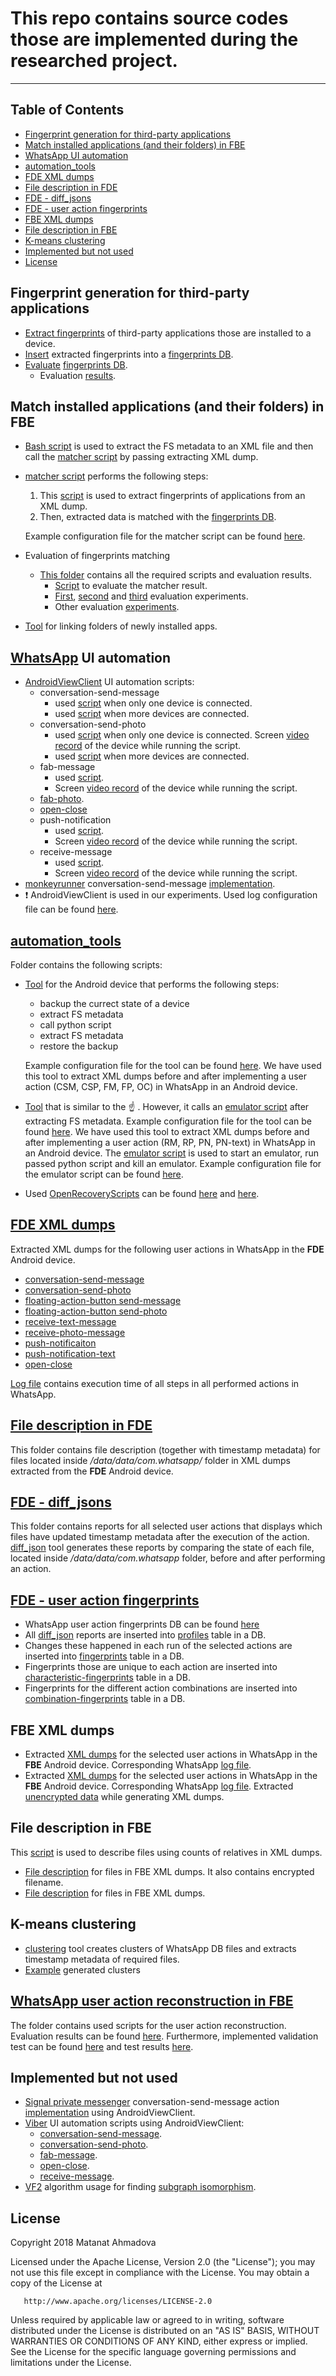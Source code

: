 # This repo contains source codes those are implemented during the researched project.
---

## Table of Contents
- [Fingerprint generation for third-party applications](#fingerprint-generation-for-third-party-applications)
- [Match installed applications (and their folders) in FBE](#match-installed-applications-and-their-folders-in-fbe)
- [WhatsApp UI automation](#whatsapp-ui-automation)
- [automation_tools](#automation_tools)
- [FDE XML dumps](#fde-xml-dumps)
- [File description in FDE](#file-description-in-fde)
- [FDE - diff_jsons](#fde---diff_jsons)
- [FDE - user action fingerprints](#fde---user-action-fingerprints)
- [FBE XML dumps](#fbe-xml-dumps)
- [File description in FBE](#file-description-in-fbe)
- [K-means clustering](#k-means-clustering)
- [Implemented but not used](#implemented-but-not-used)
- [License](#license)

## Fingerprint generation for third-party applications

- [Extract fingerprints](https://github.com/amatanat/thesis/blob/master/fingerprint_generation/device_app_fingerprints_extractor.sh) of third-party applications those are installed to a device.
- [Insert](https://github.com/amatanat/thesis/blob/master/fingerprint_generation/fingerprint_generation.py) extracted fingerprints into a [fingerprints DB](https://github.com/amatanat/thesis/blob/master/fingerprint_generation/fingerprints.db).
- [Evaluate](https://github.com/amatanat/thesis/blob/master/fingerprint_generation/evaluate_fingerprints_db.py) [fingerprints DB](https://github.com/amatanat/thesis/blob/master/fingerprint_generation/fingerprints.db). 
  - Evaluation [results](https://github.com/amatanat/thesis/blob/master/fingerprint_generation/evaluation_result.txt).
  
## Match installed applications (and their folders) in FBE 

- [Bash script](https://github.com/amatanat/thesis/blob/master/matcher/matcher.sh) is used to extract the FS metadata to an XML file and then call the [matcher script](https://github.com/amatanat/thesis/blob/master/matcher/identify_installed_apps.py) by passing extracting XML dump.
- [matcher script](https://github.com/amatanat/thesis/blob/master/matcher/identify_installed_apps.py) performs the following steps:
  1. This [script](https://github.com/amatanat/thesis/blob/master/matcher/xml_fingerprints_extractor.py) is used to extract fingerprints of applications from an XML dump.
  2. Then, extracted data is matched with the [fingerprints DB](https://github.com/amatanat/thesis/blob/master/fingerprint_generation/fingerprints.db).
  
  Example configuration file for the matcher script can be found [here](https://github.com/amatanat/thesis/blob/master/matcher/example_matcher_config.conf).

- Evaluation of fingerprints matching
  - [This folder](https://github.com/amatanat/thesis/tree/master/matcher/automated_evaluation) contains all the required scripts and evaluation results. 
    - [Script](https://github.com/amatanat/thesis/blob/master/matcher/automated_evaluation/evaluate_matcher_result.py)  to evaluate the matcher result.
    - [First](https://github.com/amatanat/thesis/tree/master/matcher/automated_evaluation/evaluation-1), [second](https://github.com/amatanat/thesis/tree/master/matcher/automated_evaluation/evaluation-2) and [third](https://github.com/amatanat/thesis/tree/master/matcher/automated_evaluation/evaluation-3) evaluation experiments.
    - Other evaluation [experiments](https://github.com/amatanat/thesis/tree/master/matcher/evaluation).
    
- [Tool](https://github.com/amatanat/thesis/blob/master/link_folders.py) for linking folders of newly installed apps.
    

## [WhatsApp](https://www.whatsapp.com/) UI automation

- [AndroidViewClient](https://github.com/dtmilano/AndroidViewClient/wiki) UI automation scripts:
   - conversation-send-message
     - used [script](https://github.com/amatanat/thesis/blob/master/whatsapp/conversation-send-message.py) when only one device is connected.
     - used [script](https://github.com/amatanat/thesis/blob/master/whatsapp/conversation-send-message-device_id.py) when more devices are connected.
   - conversation-send-photo
     - used [script](https://github.com/amatanat/thesis/blob/master/whatsapp/conversation-send-photo.py) when only one device is connected. Screen [video record](https://github.com/amatanat/thesis/blob/master/whatsapp/conversation-send-photo.webm) of the device while running the script.
     - used [script](https://github.com/amatanat/thesis/blob/master/whatsapp/conversation-send-photo-device_id.py) when more devices are connected.
   - fab-message
     - used [script](https://github.com/amatanat/thesis/blob/master/whatsapp/fab-message.py).
     - Screen [video record](https://github.com/amatanat/thesis/blob/master/whatsapp/fab-message.webm) of the device while running the script.
   - [fab-photo](https://github.com/amatanat/thesis/blob/master/whatsapp/fab-photo.py).
   - [open-close](https://github.com/amatanat/thesis/blob/master/whatsapp/open-close.py)
   - push-notification
     - used [script](https://github.com/amatanat/thesis/blob/master/whatsapp/push-notification.py).
     - Screen [video record](https://github.com/amatanat/thesis/blob/master/whatsapp/push-notification.webm) of the device while running the script.
   - receive-message
     - used [script](https://github.com/amatanat/thesis/blob/master/whatsapp/receive-messages.py).
     - Screen [video record](https://github.com/amatanat/thesis/blob/master/whatsapp/receive-message.webm) of the device while running the script.
- [monkeyrunner](https://developer.android.com/studio/test/monkeyrunner/) conversation-send-message [implementation](https://github.com/amatanat/thesis/blob/master/whatsapp/whatsapp-monkeyrunner.py). 
- :exclamation:  AndroidViewClient is used in our experiments. Used log configuration file can be found [here](https://github.com/amatanat/thesis/blob/master/whatsapp/logging.conf). 

## [automation_tools](https://github.com/amatanat/thesis/tree/master/automation_tools)

Folder contains the following scripts:
- [Tool](https://github.com/amatanat/thesis/blob/master/automation_tools/automated_tool_device.sh) for the Android device that performs the following steps: 
    - backup the currect state of a device
    - extract FS metadata
    - call python script
    - extract FS metadata
    - restore the backup
    
    Example configuration file for the tool can be found [here](https://github.com/amatanat/thesis/blob/master/automation_tools/config.conf.example). We have used this tool to extract XML dumps before and after implementing a user action (CSM, CSP, FM, FP, OC) in WhatsApp in an Android device.

- [Tool](https://github.com/amatanat/thesis/blob/master/automation_tools/automated_tool_device_emulator.sh) that is similar to the :point_up: . However, it calls an [emulator script](https://github.com/amatanat/thesis/blob/master/automation_tools/send_message_emulator.sh) after extracting FS metadata. Example configuration file for the tool can be found [here](https://github.com/amatanat/thesis/blob/master/automation_tools/config_2.conf.example). We have used this tool to extract XML dumps before and after implementing a user action (RM, RP, PN, PN-text) in WhatsApp in an Android device. 
The [emulator script](https://github.com/amatanat/thesis/blob/master/automation_tools/send_message_emulator.sh) is used to start an emulator, run passed python script and kill an emulator. Example configuration file for the emulator script can be found [here](https://github.com/amatanat/thesis/blob/master/automation_tools/emulator.conf.example).

- Used [OpenRecoveryScripts](https://twrp.me/faq/openrecoveryscript.html) can be found [here](https://github.com/amatanat/thesis/blob/master/automation_tools/openrecoveryscript) and [here](https://github.com/amatanat/thesis/blob/master/automation_tools/openrecoveryscript2).

## [FDE XML dumps](https://github.com/amatanat/thesis/tree/master/fde_xml_dumps)

Extracted XML dumps for the following user actions in WhatsApp in the **FDE** Android device.
- [conversation-send-message](https://github.com/amatanat/thesis/tree/master/fde_xml_dumps/conversation-send-message)
- [conversation-send-photo](https://github.com/amatanat/thesis/tree/master/fde_xml_dumps/conversation-send-photo)
- [floating-action-button send-message](https://github.com/amatanat/thesis/tree/master/fde_xml_dumps/fab-message)
- [floating-action-button send-photo](https://github.com/amatanat/thesis/tree/master/fde_xml_dumps/fab-photo)
- [receive-text-message](https://github.com/amatanat/thesis/tree/master/fde_xml_dumps/receive-message)
- [receive-photo-message](https://github.com/amatanat/thesis/tree/master/fde_xml_dumps/receive-photo)
- [push-notificaiton](https://github.com/amatanat/thesis/tree/master/fde_xml_dumps/push-notification)
- [push-notification-text](https://github.com/amatanat/thesis/tree/master/fde_xml_dumps/push-notification-text)
- [open-close](https://github.com/amatanat/thesis/tree/master/fde_xml_dumps/open-close)

[Log file](https://github.com/amatanat/thesis/blob/master/fde_xml_dumps/whatsapp.log) contains execution time of all steps in all performed actions in WhatsApp.  

## [File description in FDE](https://github.com/amatanat/thesis/tree/master/fde_generated_tree_structures)

This folder contains file description (together with timestamp metadata) for files located inside */data/data/com.whatsapp/* folder in XML dumps extracted from the **FDE** Android device.

## [FDE - diff_jsons](https://github.com/amatanat/thesis/tree/master/fde_diff_by_filename)

This folder contains reports for all selected user actions that displays which files have updated timestamp metadata after the execution of the action. [diff_json](https://github.com/amatanat/thesis/blob/master/fde_diff_by_filename/diff_jsons.py) tool generates these reports by comparing the state of each file, located inside */data/data/com.whatsapp* folder, before and after performing an action.

## [FDE - user action fingerprints](https://github.com/amatanat/thesis/tree/master/fde_action_fingerprint_generation)

- WhatsApp user action fingerprints DB can be found [here](https://github.com/amatanat/thesis/blob/master/fde_action_fingerprint_generation/fde-action-fingerprints.db)
- All [diff_json](https://github.com/amatanat/thesis/blob/master/fde_diff_by_filename/diff_jsons.py) reports are inserted into [profiles](https://github.com/amatanat/thesis/blob/master/fde_action_fingerprint_generation/action_profiles_generation.py) table in a DB.
- Changes these happened in each run of the selected actions are inserted into [fingerprints](https://github.com/amatanat/thesis/blob/master/fde_action_fingerprint_generation/action_fingerprints_generation.py) table in a DB.
- Fingerprints those are unique to each action are inserted into [characteristic-fingerprints](https://github.com/amatanat/thesis/blob/master/fde_action_fingerprint_generation/action_cfingerprints_generation.py) table in a DB.
- Fingerprints for the different action combinations are inserted into [combination-fingerprints](https://github.com/amatanat/thesis/blob/master/fde_action_fingerprint_generation/action_combination_fingerprints.py) table in a DB.

## FBE XML dumps

- Extracted [XML dumps](https://github.com/amatanat/thesis/tree/master/xml_dumps) for the selected user actions in WhatsApp in the **FBE** Android device. Corresponding WhatsApp [log file](https://github.com/amatanat/thesis/blob/master/xml_dumps/whatsapp.log).
- Extracted [XML dumps](https://github.com/amatanat/thesis/tree/master/new-fbe/fbe_xml_dumps) for the selected user actions in WhatsApp in the **FBE** Android device. Corresponding WhatsApp [log file](https://github.com/amatanat/thesis/blob/master/new-fbe/fbe-whatsapp.log). Extracted [unencrypted data](https://github.com/amatanat/thesis/tree/master/new-fbe/fbe_extracted_unencrypted_data) while generating XML dumps.

## File description in FBE

This [script](https://github.com/amatanat/thesis/blob/master/generate_tree_structures/generate_tree_structure.py) is used to describe files using counts of relatives in XML dumps.

- [File description](https://github.com/amatanat/thesis/tree/master/generate_tree_structures/tree_structure_with_encrypted_filename) for files in FBE XML dumps. It also contains encrypted filename.
- [File description](https://github.com/amatanat/thesis/tree/master/generate_tree_structures/tree_structure_without_filename) for files in FBE XML dumps.

## K-means clustering
- [clustering](https://github.com/amatanat/thesis/blob/master/clustering/clustering.py) tool creates clusters of WhatsApp DB files and extracts timestamp metadata of required files.
- [Example](https://github.com/amatanat/thesis/blob/master/clustering/k-means-clustering.png) generated clusters

## [WhatsApp user action reconstruction in FBE](https://github.com/amatanat/thesis/tree/master/wa_reconstruct_user_actions)

The folder contains used scripts for the user action reconstruction. Evaluation results can be found [here](https://github.com/amatanat/thesis/tree/master/wa_user_action_fingerprinting_evaluation). Furthermore, implemented validation test can be found [here](https://github.com/amatanat/thesis/blob/master/wa_user_action_fingerprinting_evaluation/validation-test/validation.py) and test results [here](https://github.com/amatanat/thesis/tree/master/wa_user_action_fingerprinting_evaluation/validation-test).

## Implemented but not used 

- [Signal private messenger](https://signal.org/) conversation-send-message action [implementation](https://github.com/amatanat/thesis/blob/master/signal/signal-androidviewclient.py) using AndroidViewClient.
- [Viber](https://www.viber.com/) UI automation scripts using AndroidViewClient:
  - [conversation-send-message](https://github.com/amatanat/thesis/blob/master/viber/conversation-send-message.py).
  - [conversation-send-photo](https://github.com/amatanat/thesis/blob/master/viber/conversation-send-photo.py).
  - [fab-message](https://github.com/amatanat/thesis/blob/master/viber/fab-message.py).
  - [open-close](https://github.com/amatanat/thesis/blob/master/viber/open-close.py).
  - [receive-message](https://github.com/amatanat/thesis/blob/master/viber/receive-message.py).
- [VF2](https://networkx.github.io/documentation/stable/reference/algorithms/isomorphism.vf2.html) algorithm usage for finding [subgraph isomorphism](https://github.com/amatanat/thesis/blob/master/VF2/graph_matching.py).

License
-------

 Copyright 2018 Matanat Ahmadova

   Licensed under the Apache License, Version 2.0 (the "License");
   you may not use this file except in compliance with the License.
   You may obtain a copy of the License at

       http://www.apache.org/licenses/LICENSE-2.0

   Unless required by applicable law or agreed to in writing, software
   distributed under the License is distributed on an "AS IS" BASIS,
   WITHOUT WARRANTIES OR CONDITIONS OF ANY KIND, either express or implied.
   See the License for the specific language governing permissions and
   limitations under the License.
